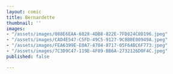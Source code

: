```yaml
---
layout: comic
title: Bernardette
thumbnail: ''
images:
- "/assets/images/088E6EAA-6828-4DB8-822E-7FD824C8D196.jpeg"
- "/assets/images/CAD4E547-C5FD-49C5-9127-9C8B0E00949A.jpeg"
- "/assets/images/FEA6399E-E0A7-4704-8717-05F64BC6F773.jpeg"
- "/assets/images/7C3D9C47-119E-4F89-BB6A-2732126D0F4C.jpeg"
published: false

---
```

